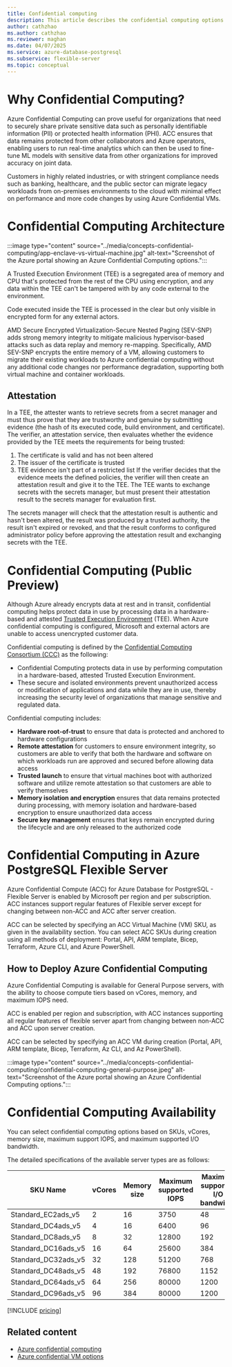 ```yaml
---
title: Confidential computing
description: This article describes the confidential computing options in Azure Database for PostgreSQL flexible server.
author: cathzhao
ms.author: cathzhao
ms.reviewer: maghan
ms.date: 04/07/2025
ms.service: azure-database-postgresql
ms.subservice: flexible-server
ms.topic: conceptual
---
```

# Why Confidential Computing?

Azure Confidential Computing can prove useful for organizations that need to securely share private sensitive data such as personally identifiable information (PII) or protected health information (PHI). ACC ensures that data remains protected from other collaborators and Azure operators, enabling users to run real-time analytics which can then be used to fine-tune ML models with sensitive data from other organizations for improved accuracy on joint data.

Customers in highly related industries, or with stringent compliance needs such as banking, healthcare, and the public sector can migrate legacy workloads from on-premises environments to the cloud with minimal effect on performance and more code changes by using Azure Confidential VMs. 

# Confidential Computing Architecture

:::image type="content" source="../media/concepts-confidential-computing/app-enclave-vs-virtual-machine.jpg" alt-text="Screenshot of the Azure portal showing an Azure Confidential Computing options.":::

A Trusted Execution Environment (TEE) is a segregated area of memory and CPU that's protected from the rest of the CPU using encryption, and any data within the TEE can't be tampered with by any code external to the environment.

Code executed inside the TEE is processed in the clear but only visible in encrypted form for any external actors. 

AMD Secure Encrypted Virtualization-Secure Nested Paging (SEV-SNP) adds strong memory integrity to mitigate malicious hypervisor-based attacks such as data replay and memory re-mapping. Specifically, AMD SEV-SNP encrypts the entire memory of a VM, allowing customers to migrate their existing workloads to Azure confidential computing without any additional code changes nor performance degradation, supporting both virtual machine and container workloads. 

## Attestation
In a TEE, the attester wants to retrieve secrets from a secret manager and must thus prove that they are trustworthy and genuine by submitting evidence (the hash of its executed code, build environment, and certificate). The verifier, an attestation service, then evaluates whether the evidence provided by the TEE meets the requirements for being trusted:
1. The certificate is valid and has not been altered
2. The issuer of the certificate is trusted
3. TEE evidence isn't part of a restricted list
If the verifier decides that the evidence meets the defined policies, the verifier will then create an attestation result and give it to the TEE. The TEE wants to exchange secrets with the secrets manager, but must present their attestation result to the secrets manager for evaluation first.

The secrets manager will check that the attestation result is authentic and hasn't been altered, the result was produced by a trusted authority, the result isn't expired or revoked, and that the result conforms to configured administrator policy before approving the attestation result and exchanging secrets with the TEE. 

# Confidential Computing (Public Preview)
Although Azure already encrypts data at rest and in transit, confidential computing helps protect data in use by processing data in a hardware-based and attested [Trusted Execution Environment](https://learn.microsoft.com/en-us/azure/confidential-computing/trusted-execution-environment) (TEE). When Azure confidential computing is configured, Microsoft and external actors are unable to access unencrypted customer data.

Confidential computing is defined by the [Confidential Computing Consortium (CCC)](https://confidentialcomputing.io/wp-content/uploads/sites/10/2023/03/CCC_outreach_whitepaper_updated_November_2022.pdf) as the following: 

- Confidential Computing protects data in use by performing computation in a hardware-based, attested Trusted Execution Environment.
- These secure and isolated environments prevent unauthorized access or modification of applications and data while they are in use, thereby increasing the security level of organizations that manage sensitive and regulated data.

Confidential computing includes:
- **Hardware root-of-trust** to ensure that data is protected and anchored to hardware configurations
- **Remote attestation** for customers to ensure environment integrity, so customers are able to verify that both the hardware and software on which workloads run are approved and secured before allowing data access
- **Trusted launch** to ensure that virtual machines boot with authorized software and utilize remote attestation so that customers are able to verify themselves
- **Memory isolation and encryption** ensures that data remains protected during processing, with memory isolation and hardware-based encryption to ensure unauthorized data access
- **Secure key management** ensures that keys remain encrypted during the lifecycle and are only released to the authorized code


# Confidential Computing in Azure PostgreSQL Flexible Server

Azure Confidential Compute (ACC) for Azure Database for PostgreSQL - Flexible Server is enabled by Microsoft per region and per subscription. ACC instances support  regular features of Flexible server except for changing between non-ACC and ACC after server creation.  

ACC can be selected by specifying an ACC Virtual Machine (VM) SKU, as given in the availability section. You can select ACC SKUs during creation using all methods of deployment: Portal, API, ARM template, Bicep, Terraform, Azure CLI, and Azure PowerShell. 

## How to Deploy Azure Confidential Computing

Azure Confidential Computing is available for General Purpose servers, with the ability to choose compute tiers based on vCores, memory, and maximum IOPS need. 

ACC is enabled per region and subscription, with ACC instances supporting all regular features of flexible server apart from changing between non-ACC and ACC upon server creation.

ACC can be selected by specifying an ACC VM during creation (Portal, API, ARM template, Bicep, Terraform, Az CLI, and Az PowerShell).

:::image type="content" source="../media/concepts-confidential-computing/confidential-computing-general-purpose.jpeg" alt-text="Screenshot of the Azure portal showing an Azure Confidential Computing options.":::

# Confidential Computing Availability

You can select confidential computing options based on SKUs, vCores, memory size, maximum support IOPS, and maximum supported I/O bandwidth.

The detailed specifications of the available server types are as follows:


| **SKU Name** | **vCores** | **Memory size** | **Maximum supported IOPS** | **Maximum supported I/O bandwidth** |
| ------------------- | ----------- | ----------- |  ----------- | --------- |
| Standard_EC2ads_v5 | 2 | 16 | 3750 | 48
| Standard_DC4ads_v5 | 4 | 16 | 6400 | 96
| Standard_DC8ads_v5| 8	| 32 | 12800 | 192
| Standard_DC16ads_v5| 16| 64| 25600| 384
| Standard_DC32ads_v5| 32 |	128 | 51200	| 768
| Standard_DC48ads_v5| 48 | 192 | 76800	| 1152
| Standard_DC64ads_v5| 64| 256 | 80000 | 1200
| Standard_DC96ads_v5| 96 | 384 | 80000 | 1200


[!INCLUDE [pricing](includes/compute-storage-pricing.md)]

## Related content
- [Azure confidential computing](https://learn.microsoft.com/en-us/azure/confidential-computing/trusted-execution-environment)
- [Azure confidential VM options](https://learn.microsoft.com/en-us/azure/confidential-computing/virtual-machine-options)
